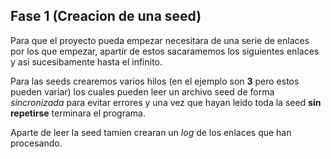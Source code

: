 ## Fase 1 (Creacion de una seed)

Para que el proyecto pueda empezar necesitara de una serie de enlaces por los que empezar, apartir de estos sacaramemos los siguientes enlaces y asi sucesibamente hasta el infinito. 

Para las seeds crearemos varios hilos (en el ejemplo son **3** pero estos pueden variar) los cuales pueden leer un archivo seed de forma *sincronizada* para evitar errores y una vez que hayan leido toda la seed **sin repetirse** terminara el programa. 

Aparte de leer la seed tamien crearan un *log* de los enlaces que han procesando.